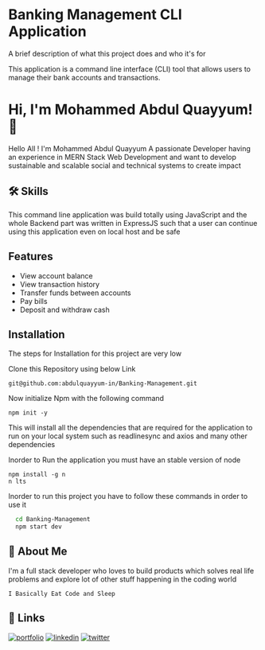 
# Banking Management CLI Application
A brief description of what this project does and who it's for

This application is a command line interface (CLI) tool that allows users to manage their bank accounts and transactions.


# Hi, I'm Mohammed Abdul Quayyum! 👋

Hello All ! I'm Mohammed Abdul Quayyum A passionate Developer having an experience in MERN Stack Web Development and want to develop sustainable and 
                          scalable social and technical systems to create impact
## 🛠 Skills

This command line application was build totally using JavaScript and the whole Backend part was written in ExpressJS such that a user can continue using this application even on local host and be safe 


## Features

* View account balance
* View transaction history
* Transfer funds between accounts
* Pay bills
* Deposit and withdraw cash
## Installation

The steps for Installation for this project are very low

Clone this Repository using below Link

```
git@github.com:abdulquayyum-in/Banking-Management.git

```


Now initialize Npm with the following command

```
npm init -y

```

This will install all the dependencies that are required for the application to run on your local system such as readlinesync and axios and many other dependencies



Inorder to Run the application you must have an stable version of node

```
npm install -g n
n lts
```

Inorder to run this project you have to follow these commands in order to use it
```bash
  cd Banking-Management
  npm start dev

```
    


## 🚀 About Me
I'm a full stack developer who loves to build products which solves real life problems and explore lot of other stuff happening in the coding world

```
I Basically Eat Code and Sleep

```


## 🔗 Links
[![portfolio](https://img.shields.io/badge/my_portfolio-000?style=for-the-badge&logo=ko-fi&logoColor=white)](https://quayyum.in/)
[![linkedin](https://img.shields.io/badge/linkedin-0A66C2?style=for-the-badge&logo=linkedin&logoColor=white)](https://www.linkedin.com/in/mohammed-abdul-quayyum/)
[![twitter](https://img.shields.io/badge/twitter-1DA1F2?style=for-the-badge&logo=twitter&logoColor=white)](https://mobile.twitter.com/abdulquayyum_/)

